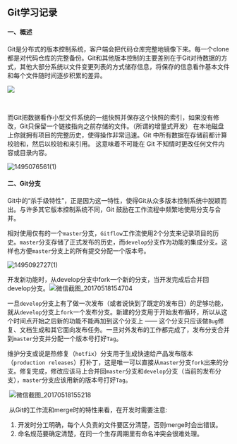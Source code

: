 ## Git学习记录

#### 一、概述

​	Git是分布式的版本控制系统，客户端会把代码仓库完整地镜像下来。每一个clone都是对代码仓库的完整备份。Git和其他版本控制的主要差别在于Git对待数据的方式，其他大部分系统以文件变更列表的方式储存信息，将保存的信息看作基本文件和每个文件随时间逐步积累的差异。

![](http://i1.piimg.com/588926/6af7b5f3b82e20d6.png)

​	

​	而Git把数据看作小型文件系统的一组快照并保存这个快照的索引，如果没有修改，Git只保留一个链接指向之前存储的文件。（所谓的增量式开发） 在本地磁盘上你就拥有项目的完整历史，使得操作非常迅速。Git 中所有数据在存储前都计算校验和，然后以校验和来引用。 这意味着不可能在 Git 不知情时更改任何文件内容或目录内容。

![1495076561(1)](D:\[documents]\2017-5-15毕设？毕设准备！\1495076561(1).png)

#### 二、Git分支

​	Git中的“杀手级特性”，正是因为这一特性，使得Git从众多版本控制系统中脱颖而出。与许多其它版本控制系统不同，Git 鼓励在工作流程中频繁地使用分支与合并。

​	相对使用仅有的一个`master`分支，`Gitflow`工作流使用2个分支来记录项目的历史。`master`分支存储了正式发布的历史，而`develop`分支作为功能的集成分支。这样也方便`master`分支上的所有提交分配一个版本号。

![1495092727(1)](D:\[documents]\-BLOG-\Git学习\1495092727(1).png)

​	开发新功能时，从develop分支中fork一个新的分支，当开发完成后合并回develop分支。![微信截图_20170518154704](D:\[documents]\-BLOG-\Git学习\微信截图_20170518154704.png)

​	一旦`develop`分支上有了做一次发布（或者说快到了既定的发布日）的足够功能，就从`develop`分支上`fork`一个发布分支。新建的分支用于开始发布循环，所以从这个时间点开始之后新的功能不能再加到这个分支上 —— 这个分支只应该做`Bug`修复、文档生成和其它面向发布任务。一旦对外发布的工作都完成了，发布分支合并到`master`分支并分配一个版本号打好`Tag`。

​	维护分支或说是热修复（`hotfix`）分支用于生成快速给产品发布版本（`production releases`）打补丁，这是唯一可以直接从`master`分支`fork`出来的分支。修复完成，修改应该马上合并回`master`分支和`develop`分支（当前的发布分支），`master`分支应该用新的版本号打好`Tag`。

​	![微信截图_20170518155218](D:\[documents]\-BLOG-\Git学习\微信截图_20170518155218.png)

​	从Git的工作流和merge时的特性来看，在开发时需要注意:

1. 开发时分工明确，每个人负责的文件要区分清楚，否则merge时会出错误。
2. 命名规范要确定清楚，在同一个生存周期里有命名冲突会很难处理。	

